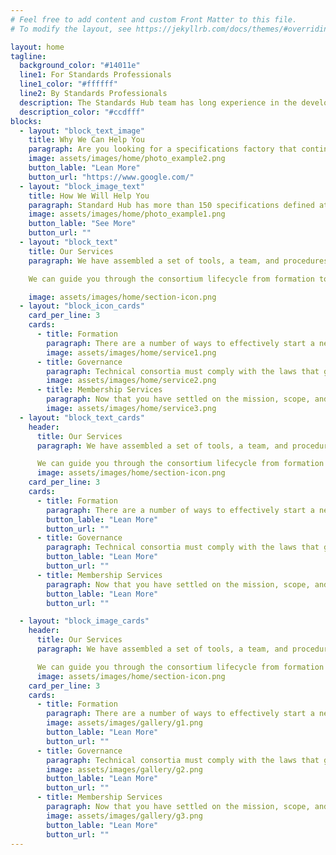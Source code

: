```yaml
---
# Feel free to add content and custom Front Matter to this file.
# To modify the layout, see https://jekyllrb.com/docs/themes/#overriding-theme-defaults

layout: home
tagline:
  background_color: "#14011e"
  line1: For Standards Professionals
  line1_color: "#ffffff"
  line2: By Standards Professionals
  description: The Standards Hub team has long experience in the development of Technical Standards and we know how to run successful consortia that create and implement meaningful Technical Specifications. We understand volunteer-led organizations - their governance and their technical, operational, financial, and legal requirements. We focus on keeping costs down, service levels up, and on helping your subject matter experts get to “yes” on the important matters of a successful specification.  We understand that when we do an exceptional job managing the operations of an organization, the Board of Directors and members can build successful standards.
  description_color: "#ccdfff"
blocks:
  - layout: "block_text_image"
    title: Why We Can Help You
    paragraph: Are you looking for a specifications factory that continually strives to optimize the delicate balance between the need for consensus and time to market through tools and simplified procedures, while empowering the people doing the work to complete a work item in the minimal amount of time. Markdown at [jekyllrb.com](https://jekyllrb.com/)
    image: assets/images/home/photo_example2.png
    button_lable: "Lean More"
    button_url: "https://www.google.com/"
  - layout: "block_image_text"
    title: How We Will Help You
    paragraph: Standard Hub has more than 150 specifications defined at the Open Mobile Alliance, IOT Smart Objects created at the IPSO Alliance, and developer tools  and resources that facilitate the development of products based on LightweightM2M (LwM2M), the IoT industry’s protocol for device management.
    image: assets/images/home/photo_example1.png
    button_lable: "See More"
    button_url: ""
  - layout: "block_text"
    title: Our Services
    paragraph: We have assembled a set of tools, a team, and procedures that are well-suited to a small group of companies with a common interest to spin up a simple effort that results in a pre-standards body of work, as well as a large scale, well-funded project with aspirations of creating a worldwide standard.

    We can guide you through the consortium lifecycle from formation to the ongoing governance, the technical collaboration, and the finance and administration. We consider ourselves a part of your team with a singular focus on the execution of your mission.  We manage all the core business functions, so you can concentrate on delivering the best possible specifications for your industry.

    image: assets/images/home/section-icon.png
  - layout: "block_icon_cards"
    card_per_line: 3
    cards:
      - title: Formation
        paragraph: There are a number of ways to effectively start a new technical standards project. We will guide you to the path that best fits your needs.
        image: assets/images/home/service1.png
      - title: Governance
        paragraph: Technical consortia must comply with the laws that govern non-profits and they should be governed neutrally for the benefit of all their stakeholders.
        image: assets/images/home/service2.png
      - title: Membership Services
        paragraph: Now that you have settled on the mission, scope, and structure of your consortium, you need to connect with other stakeholders your industry.
        image: assets/images/home/service3.png
  - layout: "block_text_cards"
    header:
      title: Our Services
      paragraph: We have assembled a set of tools, a team, and procedures that are well-suited to a small group of companies with a common interest to spin up a simple effort that results in a pre-standards body of work, as well as a large scale, well-funded project with aspirations of creating a worldwide standard.

      We can guide you through the consortium lifecycle from formation to the ongoing governance, the technical collaboration, and the finance and administration. We consider ourselves a part of your team with a singular focus on the execution of your mission.  We manage all the core business functions, so you can concentrate on delivering the best possible specifications for your industry.
      image: assets/images/home/section-icon.png
    card_per_line: 3
    cards:
      - title: Formation
        paragraph: There are a number of ways to effectively start a new technical standards project. We will guide you to the path that best fits your needs.
        button_lable: "Lean More"
        button_url: ""
      - title: Governance
        paragraph: Technical consortia must comply with the laws that govern non-profits and they should be governed neutrally for the benefit of all their stakeholders.
        button_lable: "Lean More"
        button_url: ""
      - title: Membership Services
        paragraph: Now that you have settled on the mission, scope, and structure of your consortium, you need to connect with other stakeholders your industry.
        button_lable: "Lean More"
        button_url: ""

  - layout: "block_image_cards"
    header:
      title: Our Services
      paragraph: We have assembled a set of tools, a team, and procedures that are well-suited to a small group of companies with a common interest to spin up a simple effort that results in a pre-standards body of work, as well as a large scale, well-funded project with aspirations of creating a worldwide standard. 

      We can guide you through the consortium lifecycle from formation to the ongoing governance, the technical collaboration, and the finance and administration. We consider ourselves a part of your team with a singular focus on the execution of your mission.  We manage all the core business functions, so you can concentrate on delivering the best possible specifications for your industry.
      image: assets/images/home/section-icon.png
    card_per_line: 3
    cards:
      - title: Formation
        paragraph: There are a number of ways to effectively start a new technical standards project. We will guide you to the path that best fits your needs.
        image: assets/images/gallery/g1.png
        button_lable: "Lean More"
        button_url: ""
      - title: Governance
        paragraph: Technical consortia must comply with the laws that govern non-profits and they should be governed neutrally for the benefit of all their stakeholders.
        image: assets/images/gallery/g2.png
        button_lable: "Lean More"
        button_url: ""
      - title: Membership Services
        paragraph: Now that you have settled on the mission, scope, and structure of your consortium, you need to connect with other stakeholders your industry.
        image: assets/images/gallery/g3.png
        button_lable: "Lean More"
        button_url: ""
---
```

